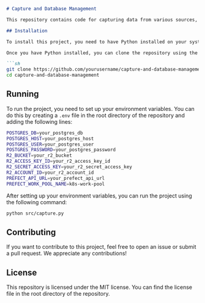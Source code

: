 ```markdown
# Capture and Database Management

This repository contains code for capturing data from various sources, including loading data into DuckDB databases. The `capture.py` file provides functions for loading data, while the `connection.py` file handles database connections and provides utilities for interacting with DuckDB.

## Installation

To install this project, you need to have Python installed on your system. You can download it from [the official website](https://www.python.org/downloads/).

Once you have Python installed, you can clone the repository using the following command:

```sh
git clone https://github.com/yourusername/capture-and-database-management.git
cd capture-and-database-management
```

## Running

To run the project, you need to set up your environment variables. You can do this by creating a `.env` file in the root directory of the repository and adding the following lines:

```sh
POSTGRES_DB=your_postgres_db
POSTGRES_HOST=your_postgres_host
POSTGRES_USER=your_postgres_user
POSTGRES_PASSWORD=your_postgres_password
R2_BUCKET=your_r2_bucket
R2_ACCESS_KEY_ID=your_r2_access_key_id
R2_SECRET_ACCESS_KEY=your_r2_secret_access_key
R2_ACCOUNT_ID=your_r2_account_id
PREFECT_API_URL=your_prefect_api_url
PREFECT_WORK_POOL_NAME=k8s-work-pool
```

After setting up your environment variables, you can run the project using the following command:

```sh
python src/capture.py
```

## Contributing

If you want to contribute to this project, feel free to open an issue or submit a pull request. We appreciate any contributions!

## License

This repository is licensed under the MIT license. You can find the license file in the root directory of the repository.
```